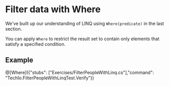 # Filter data with Where

We've built up our understanding of LINQ using `Where(predicate)` in the last section.

You can apply `Where` to restrict the result set to contain only elements that satisfy a specified condition.


## Example

@[Where]({"stubs": ["Exercises/FilterPeopleWithLinq.cs"],"command": "TechIo.FilterPeopleWithLinqTest.Verify"})
